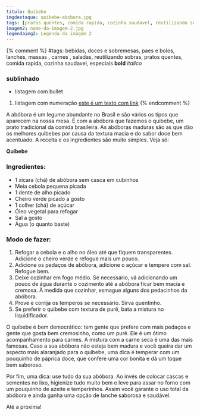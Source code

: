 ```yaml
---
titulo: Quibebe
imgdestaque: quibebe-abobora.jpg
tags: [pratos quentes, comida rapida, cozinha saudavel, reutilizando sobras]
imagem2: nome-da-imagem-2.jpg
legendaimg2: Legenda da imagem 2
---
```

{% comment %}
#tags: bebidas, doces e sobremesas, paes e bolos, lanches, massas , carnes , saladas, reutilizando sobras, pratos quentes, comida rapida, cozinha saudavel, especiais
**bold**
*italico*
### sublinhado
* listagem com bullet
1. listagem com numeração
[este é um texto com link](https://www.enderecodolink.com)
{% endcomment %}

A abóbora é um legume abundante no Brasil e são vários os tipos que aparecem na nossa mesa. É com a abóbora que fazemos o quibebe, um prato tradicional da comida brasileira. As abóboras maduras são as que dão os melhores quibebes por causa da textura macia e do sabor doce bem acentuado. A receita e os ingredientes são muito simples. Veja só:

**Quibebe**

### Ingredientes: 

* 1 xícara (chá) de abóbora sem casca em cubinhos
* Meia cebola pequena picada
* 1 dente de alho picado
* Cheiro verde picado a gosto
* 1 colher (chá) de açúcar 
* Óleo vegetal para refogar 
* Sal a gosto
* Água (o quanto baste)

### Modo de fazer: 

1. Refogar a cebola e o alho no óleo até que fiquem transparentes. Adicione o cheiro verde e refogue mais um pouco. 
2. Adicione os pedaços de abóbora, adicione o açúcar e tempere com sal. Refogue bem.
3. Deixe cozinhar em fogo médio. Se necessário, vá adicionando um pouco de água durante o cozimento até a abóbora ficar bem macia e cremosa. À medida que cozinhar, esmague alguns dos pedacinhos da abóbora.
4. Prove e corrija os temperos se necessário. Sirva quentinho. 
5. Se preferir o quibebe com textura de purê, bata a mistura no liquidificador.

O quibebe é bem democrático: tem gente que prefere com mais pedaços e gente que gosta bem cremosinho, como um purê. Ele é um ótimo acompanhamento para carnes. A mistura com a carne seca é uma das mais famosas. Caso a sua abóbora não esteja bem madura e você queira dar um aspecto mais alaranjado para o quibebe, uma dica é temperar com um pouquinho de páprica doce, que confere uma cor bonita e dá um toque bem saboroso.

Por fim, uma dica: use tudo da sua abóbora. Ao invés de colocar cascas e sementes no lixo, higienize tudo muito bem e leve para assar no forno com um pouquinho de azeite e temperinhos. Assim você garante o uso total da abóbora e ainda ganha uma opção de lanche saborosa e saudável. 

Até a próxima!